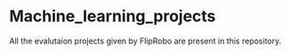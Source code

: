 # Machine_learning_projects
All the evalutaion projects given by FlipRobo are present in this repository.
